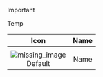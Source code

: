 > [!IMPORTANT]
> Temp

| Icon | Name |
| :--: | :--: |
| |
![missing_image](https://github.com/user-attachments/assets/abb9e211-1176-4ac4-896d-4bdcb5019e7d)<br> Default | Name |
